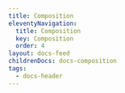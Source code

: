 ```yaml
---
title: Composition
eleventyNavigation:
  title: Composition
  key: Composition
  order: 4
layout: docs-feed
childrenDocs: docs-composition
tags:
  - docs-header
---
```


<!-- This file exists only to create a section heading.
     Its output is deleted by the Eleventy build process. -->
